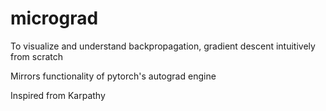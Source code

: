 # micrograd

To visualize and understand backpropagation, gradient descent intuitively from scratch

Mirrors functionality of pytorch's autograd engine

Inspired from Karpathy